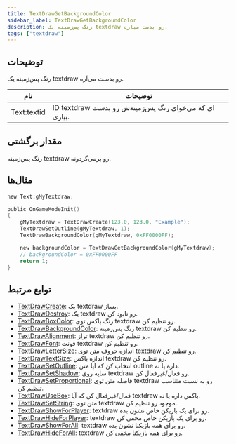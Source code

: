 ```yaml
---
title: TextDrawGetBackgroundColor
sidebar_label: TextDrawGetBackgroundColor
description: رنگ پس‌زمینه یک textdraw رو بدست میاره.
tags: ["textdraw"]
---
```


<VersionWarn version='omp v1.1.0.2612' />

## توضیحات

رنگ پس‌زمینه یک textdraw رو بدست می‌آره.

| نام         | توضیحات                                            |
| ----------- | ------------------------------------------------------ |
| Text:textid | ID textdraw ای که می‌خوای رنگ پس‌زمینه‌ش رو بدست بیاری. |

## مقدار برگشتی

رنگ پس‌زمینه textdraw رو برمی‌گردونه.

## مثال‌ها

```c
new Text:gMyTextdraw;

public OnGameModeInit()
{
    gMyTextdraw = TextDrawCreate(123.0, 123.0, "Example");
    TextDrawSetOutline(gMyTextdraw, 1);
    TextDrawBackgroundColor(gMyTextdraw, 0xFF0000FF);

    new backgroundColor = TextDrawGetBackgroundColor(gMyTextdraw);
    // backgroundColor = 0xFF0000FF
    return 1;
}
```

## توابع مرتبط

- [TextDrawCreate](TextDrawCreate): یک textdraw بساز.
- [TextDrawDestroy](TextDrawDestroy): یک textdraw رو نابود کن.
- [TextDrawBoxColor](TextDrawBoxColor): رنگ باکس توی textdraw رو تنظیم کن.
- [TextDrawBackgroundColor](TextDrawBackgroundColor): رنگ پس‌زمینه textdraw رو تنظیم کن.
- [TextDrawAlignment](TextDrawAlignment): تراز textdraw رو تنظیم کن.
- [TextDrawFont](TextDrawFont): فونت textdraw رو تنظیم کن.
- [TextDrawLetterSize](TextDrawLetterSize): اندازه حروف متن توی textdraw رو تنظیم کن.
- [TextDrawTextSize](TextDrawTextSize): اندازه باکس textdraw رو تنظیم کن.
- [TextDrawSetOutline](TextDrawSetOutline): انتخاب کن که آیا متن outline داره یا نه.
- [TextDrawSetShadow](TextDrawSetShadow): سایه روی textdraw رو فعال/غیرفعال کن.
- [TextDrawSetProportional](TextDrawSetProportional): فاصله متن توی textdraw رو به نسبت متناسب تنظیم کن.
- [TextDrawUseBox](TextDrawUseBox): فعال/غیرفعال کن که آیا textdraw باکس داره یا نه.
- [TextDrawSetString](TextDrawSetString): متن توی textdraw موجود رو تنظیم کن.
- [TextDrawShowForPlayer](TextDrawShowForPlayer): textdraw رو برای یک بازیکن خاص نشون بده.
- [TextDrawHideForPlayer](TextDrawHideForPlayer): textdraw رو برای یک بازیکن خاص مخفی کن.
- [TextDrawShowForAll](TextDrawShowForAll): textdraw رو برای همه بازیکنا نشون بده.
- [TextDrawHideForAll](TextDrawHideForAll): textdraw رو برای همه بازیکنا مخفی کن.
